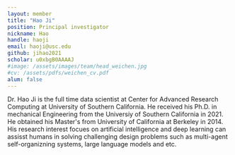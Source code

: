 ```yaml
---
layout: member
title: "Hao Ji"
position: Principal investigator
nickname: Hao
handle: haoji
email: haoji@usc.edu
github: jihao2021
scholar: u0xbgB0AAAAJ
#image: /assets/images/team/head_weichen.jpg
#cv: /assets/pdfs/weichen_cv.pdf
alum: false
---
```

Dr. Hao Ji is the full time data scientist at Center for Advanced Research Computing at University of Southern California. He received his Ph.D. in mechanical Engineering from the Universiy of Southern California in 2021. He obtained his Master's from University of California at Berkeley in 2014.  His research interest focues on artificial intelligence and deep learning can assisst humans in solving challenging design problems such as multi-agent self-organizning systems, large language models and etc. 
